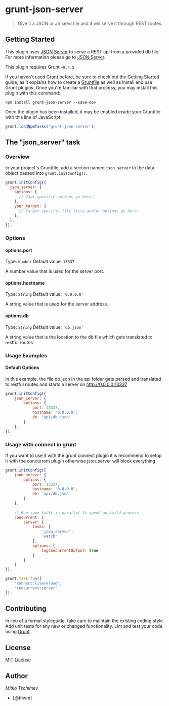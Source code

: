 # grunt-json-server

> Give it a JSON or JS seed file and it will serve it through REST routes.

## Getting Started
This plugin uses [JSON Server](https://github.com/typicode/json-server) to serve a REST api from a provided db file. For more information please go to [JSON Server](https://github.com/typicode/json-server).

This plugin requires Grunt `~0.4.5`

If you haven't used [Grunt](http://gruntjs.com/) before, be sure to check out the [Getting Started](http://gruntjs.com/getting-started) guide, as it explains how to create a [Gruntfile](http://gruntjs.com/sample-gruntfile) as well as install and use Grunt plugins. Once you're familiar with that process, you may install this plugin with this command:

```shell
npm install grunt-json-server --save-dev
```

Once the plugin has been installed, it may be enabled inside your Gruntfile with this line of JavaScript:

```js
grunt.loadNpmTasks('grunt-json-server');
```

## The "json_server" task

### Overview
In your project's Gruntfile, add a section named `json_server` to the data object passed into `grunt.initConfig()`.

```js
grunt.initConfig({
  json_server: {
    options: {
      // Task-specific options go here.
    },
    your_target: {
      // Target-specific file lists and/or options go here.
    },
  },
});
```

### Options

#### options.port
Type: `Number`
Default value: `13337`

A number value that is used for the server port.

#### options.hostname
Type: `String`
Default value: `'0.0.0.0'`

A string value that is used for the server address.

#### options.db
Type: `String`
Default value: `'db.json'`

A string value that is the location to the db file which gets translated to restful routes 

### Usage Examples

#### Default Options
In this example, the file db.json in the api folder gets parsed and translated to restful routes and starts a server on http://0.0.0.0:13337

```js
grunt.initConfig({
    json_server: {
        options: {
            port: 13337,
            hostname: '0.0.0.0',
            db: 'api/db.json'
        }
    },
});
```

### Usage with connect in grunt
If you want to use it with the grunt connect plugin it is recommend to setup it with the concurrent plugin otherwise json_server will block everything
```js
grunt.initConfig({
    json_server: {
        options: {
            port: 13337,
            hostname: '0.0.0.0',
            db: 'api/db.json'
        }
    },
    
    // Run some tasks in parallel to speed up build process
    concurrent: {
        server: {
            tasks: [
                'json_server',
                'watch'
            ],
            options: {
                logConcurrentOutput: true
            }
        }
    }
});

grunt.task.run([
    'connect:livereload',
    'concurrent:server'
]);
```


## Contributing
In lieu of a formal styleguide, take care to maintain the existing coding style. Add unit tests for any new or changed functionality. Lint and test your code using [Grunt](http://gruntjs.com/).

## License
[MIT License](LICENSE-MIT)

## Author
*Mitko Tschimev*

* [@tfiwm]
